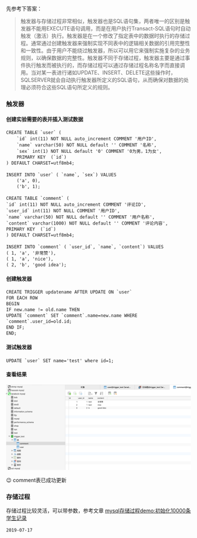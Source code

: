 先参考下答案：

> 触发器与存储过程非常相似，触发器也是SQL语句集，两者唯一的区别是触发器不能用EXECUTE语句调用，而是在用户执行Transact-SQL语句时自动触发（激活）执行。触发器是在一个修改了指定表中的数据时执行的存储过程。通常通过创建触发器来强制实现不同表中的逻辑相关数据的引用完整性和一致性。由于用户不能绕过触发器，所以可以用它来强制实施复杂的业务规则，以确保数据的完整性。触发器不同于存储过程，触发器主要是通过事件执行触发而被执行的，而存储过程可以通过存储过程名称名字而直接调用。当对某一表进行诸如UPDATE、INSERT、DELETE这些操作时，SQLSERVER就会自动执行触发器所定义的SQL语句，从而确保对数据的处理必须符合这些SQL语句所定义的规则。

### 触发器

#### 创建实验需要的表并插入测试数据

```mysql
CREATE TABLE `user` (   
    `id` int(11) NOT NULL auto_increment COMMENT '用户ID',   
    `name` varchar(50) NOT NULL default '' COMMENT '名称',   
    `sex` int(1) NOT NULL default '0' COMMENT '0为男，1为女',   
    PRIMARY KEY  (`id`)   
) DEFAULT CHARSET=utf8mb4;

INSERT INTO `user` ( `name`, `sex`) VALUES   
    ('a', 0),   
    ('b', 1);
    
CREATE TABLE `comment` (   
`id` int(11) NOT NULL auto_increment COMMENT '评论ID',   
`user_id` int(11) NOT NULL COMMENT '用户ID',   
`name` varchar(50) NOT NULL default '' COMMENT '用户名称',   
`content` varchar(1000) NOT NULL default '' COMMENT '评论内容',   
PRIMARY KEY  (`id`)   
) DEFAULT CHARSET=utf8mb4;   
  
INSERT INTO `comment` ( `user_id`, `name`, `content`) VALUES   
( 1, 'a', '非常赞'),   
( 1, 'a', 'nice'),   
( 2, 'b', 'good idea');     
```

#### 创建触发器

```mysql
CREATE TRIGGER updatename AFTER UPDATE ON `user`
FOR EACH ROW
BEGIN
IF new.name != old.name THEN
UPDATE `comment` SET `comment`.name=new.name WHERE `comment`.user_id=old.id;
END IF;
END;
```

#### 测试触发器

```mysql
UPDATE `user` SET name='test' where id=1;
```

#### 查看结果

![5.1](images/5.1.png)

:wink: comment表已成功更新

### 存储过程

存储过程比较灵活，可以带参数，参考文章 [mysql存储过程demo:初始化10000条学生记录](https://blog.csdn.net/wangjinsu7/article/details/52257639)



```2019-07-17```